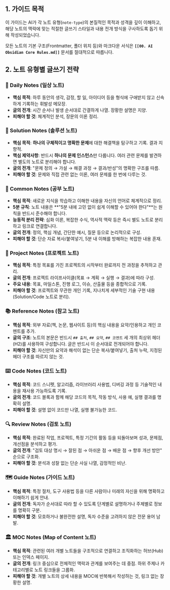 ## 1. 가이드 목적

이 가이드는 AI가 각 노트 유형(`note-type`)의 본질적인 목적과 성격을 깊이 이해하고, 해당 노트의 맥락에 맞는 적절한 글쓰기 스타일과 내용 전개 방식을 구사하도록 돕기 위해 작성되었습니다.

모든 노트의 기본 구조(Frontmatter, 폴더 위치 등)와 마크다운 서식은 **`[[00. AI Obsidian Core Rules.md]]`** 문서를 절대적으로 따릅니다.

## 2. 노트 유형별 글쓰기 전략

### 📅 Daily Notes (일상 노트)

- **핵심 목적**: 하루 동안의 생각, 감정, 할 일, 아이디어 등을 형식에 구애받지 않고 신속하게 기록하는 휘발성 메모장.
- **글의 전개**: 시간 순서나 발생 순서대로 간결하게 나열. 장황한 설명은 지양.
- **피해야 할 것**: 체계적인 분석, 장문의 이론 정리.
    
### 🔬 Solution Notes (솔루션 노트)

- **핵심 목적**: **하나의 구체적이고 명확한 문제**에 대한 해결책을 탐구하고 기록. 결과 지향적.
- **핵심 제약사항**: 반드시 **하나의 문제 인스턴스**만 다룹니다. 여러 관련 문제를 발견하면 별도의 노트로 분리해야 합니다.
- **글의 전개**: "문제 정의 → 가설 → 해결 과정 → 결과/반성"의 명확한 구조를 따름.
- **피해야 할 것**: 문제와 직접 관련 없는 이론, 여러 문제를 한 번에 다루는 것.

### 📝 Common Notes (공부 노트)

- **핵심 목적**: 새로운 지식을 학습하고 이해한 내용을 자신의 언어로 체계적으로 정리.
- **5분 규칙**: 노트 내용은 **"5분 내에 고민 없이 쉽게 이해할 수 있어야 한다"**는 원칙을 반드시 준수해야 합니다.
- **능동적 분리 전략**: 심화 이론, 복잡한 수식, 역사적 맥락 등은 즉시 별도 노트로 분리하고 링크로 연결합니다.
- **글의 전개**: 정의, 핵심 개념, 간단한 예시, 질문 등으로 논리적으로 구성.
- **피해야 할 것**: 단순 자료 복사/붙여넣기, 5분 내 이해를 방해하는 복잡한 내용 혼재.

### 🚀 Project Notes (프로젝트 노트)

- **핵심 목적**: 특정 목표를 가진 프로젝트의 시작부터 완료까지 전 과정을 추적하고 관리.
- **글의 전개**: 프로젝트 라이프사이클(목표 → 계획 → 실행 → 결과)에 따라 구성.
- **주요 내용**: 목표, 마일스톤, 진행 로그, 이슈, 산출물 등을 종합적으로 기록.
- **피해야 할 것**: 프로젝트와 무관한 개인 기록, 지나치게 세부적인 기술 구현 내용 (Solution/Code 노트로 분리).

### 📚 Reference Notes (참고 노트)

- **핵심 목적**: 외부 자료(책, 논문, 웹사이트 등)의 핵심 내용을 요약/인용하고 개인 코멘트를 추가.
- **글의 구조**: 노트의 본문은 반드시 `## 출처`, `## 요약`, `## 코멘트` 세 개의 최상위 헤더(H2)를 사용하여 구성합니다. 글은 반드시 이 순서대로 전개되어야 합니다.
- **피해야 할 것**: 자신만의 요약과 해석이 없는 단순 복사/붙여넣기, 출처 누락, 지정된 헤더 구조를 따르지 않는 것.

### ⌨️ Code Notes (코드 노트)

- **핵심 목적**: 코드 스니펫, 알고리즘, 라이브러리 사용법, 디버깅 과정 등 기술적인 내용을 재사용 가능하도록 기록.
- **글의 전개**: 코드 블록과 함께 해당 코드의 목적, 작동 방식, 사용 예, 실행 결과를 명확히 설명.
- **피해야 할 것**: 설명 없이 코드만 나열, 실행 불가능한 코드.

### 🔍 Review Notes (검토 노트)

- **핵심 목적**: 완료된 작업, 프로젝트, 특정 기간의 활동 등을 되돌아보며 성과, 문제점, 개선점을 분석하고 평가.
- **글의 전개**: "검토 대상 명시 → 잘된 점 → 아쉬운 점 → 배운 점 → 향후 개선 방안" 순으로 구조화.
- **피해야 할 것**: 분석과 성찰 없는 단순 사실 나열, 감정적인 비난.

### 🗺️ Guide Notes (가이드 노트)

- **핵심 목적**: 특정 절차, 도구 사용법 등을 다른 사람이나 미래의 자신을 위해 명확하고 이해하기 쉽게 안내.
- **글의 전개**: 독자가 순서대로 따라 할 수 있도록 단계별로 설명하거나 주제별로 정보를 명확히 구분.
- **피해야 할 것**: 모호하거나 불완전한 설명, 독자 수준을 고려하지 않은 전문 용어 남발.

### 🏛️ MOC Notes (Map of Content 노트)

- **핵심 목적**: 관련된 여러 개별 노트들을 구조적으로 연결하고 조직화하는 허브(Hub) 또는 인덱스 페이지.
- **글의 전개**: 링크 중심으로 전체적인 맥락과 관계를 보여주는 데 중점. 하위 주제나 카테고리별로 노트 링크들을 그룹화.
- **피해야 할 것**: 개별 노트의 상세 내용을 MOC에 반복해서 작성하는 것, 링크 없는 장황한 설명.